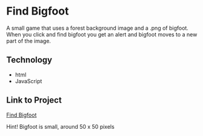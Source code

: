 # Find Bigfoot
A small game that uses a forest background image and a .png of bigfoot.
When you click and find bigfoot you get an alert and bigfoot moves to a new part of the image.

## Technology
<ul>
  <li>html</li>
  <li>JavaScript</li>
  </ul>

## Link to Project
<a href="http://165.232.129.211/bigfoot/">Find Bigfoot</a>
<p> Hint! Bigfoot is small, around 50 x 50 pixels</p>
